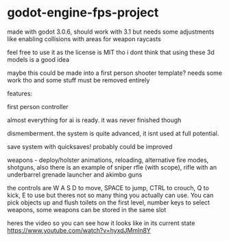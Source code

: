 # godot-engine-fps-project

made with godot 3.0.6, should work with 3.1 but needs some adjustments like enabling collisions with areas for weapon raycasts

feel free to use it as the license is MIT tho i dont think that using these 3d models is a good idea

maybe this could be made into a first person shooter template? needs some work tho and some stuff must be removed entirely

features:

 first person controller
 
 almost everything for ai is ready. it was never finished though
 
 dismemberment. the system is quite advanced, it isnt used at full potential.
 
 save system with quicksaves! probably could be improved
 
 weapons - deploy/holster animations, reloading, alternative fire modes, shotguns, also there is an example of sniper rfle (with scope), rifle with an underbarrel grenade launcher and akimbo guns
 
 the controls are 
  W A S D to move,
  SPACE to jump,
  CTRL to crouch,
  Q to kick,
  E to use but theres not so many thing you actually can use. You can pick objects up and flush toilets on the first level,
  number keys to select weapons, some weapons can be stored in the same slot

heres the video so you can see how it looks like in its current state
https://www.youtube.com/watch?v=hyxdJMmln8Y


